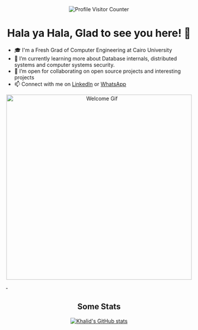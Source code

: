 <div align="center">
  <img src="https://komarev.com/ghpvc/?username=khalidmamdou7&style=flat-square&color=blue" alt="Profile Visitor Counter"/>
</div>

<h1 align="center">Hala ya Hala, Glad to see you here! 👋</h1>

<!--
**Khalidmamdou7/khalidmamdou7** is a ✨ _special_ ✨ repository because its `README.md` (this file) appears on your GitHub profile.

Here are some ideas to get you started:

- 🔭 I’m currently working on ...
- 🌱 I’m currently learning ...
- 👯 I’m looking to collaborate on ...
- 🤔 I’m looking for help with ...
- 💬 Ask me about ...
- 📫 How to reach me: ...
- 😄 Pronouns: ...
- ⚡ Fun fact: ...
-->
- 🎓 I'm a Fresh Grad of Computer Engineering at Cairo University
- 🌱 I’m currently learning more about Database internals, distributed systems and computer systems security.
- 👯 I’m open for collaborating on open source projects and interesting projects
- 📫 Connect with me on [LinkedIn](https://www.linkedin.com/in/khalidmamdou7/) or [WhatsApp](https://wa.me/201141187015)

<p align="center">
  <img src="https://i.giphy.com/media/v1.Y2lkPTc5MGI3NjExbWd6YW9oemV4NzJuZmxnc3c2NGJvbThmYXhtbmRja2Nna3BnYjRuYSZlcD12MV9pbnRlcm5hbF9naWZfYnlfaWQmY3Q9Zw/FcT1BFYoHwJxu/giphy.gif" alt="Welcome Gif" width="500"/>
</p>
- 

<!--

<h3 align="left">🚀 Recent Projects</h3>

- 🛡️ **Protego**: A static-analysis security testing (SAST) tool that detects security vulnerabilites in `js` code. It works on the `AST level analysis` and utilizes `tree-sitter` library for parsing.
- 🔗📄 **Collaborative Text Editor**: aka Google docs, Built using `Java spring boot` and utilizing `websockets`.
- 🎓🎒 **Credit Hub Website**: A platform to assist colleagues with course registration and tracking absences. Built using `express.js` and `neo4j` database.
-->
<h2 align="center">Some Stats</h2>
<div align="center">
  

[![Khalid's GitHub stats](https://github-readme-stats.vercel.app/api?username=khalidmamdou7)](https://github.com/Khalidmamdou7)


   
</div>
